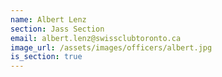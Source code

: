 ```yaml
---
name: Albert Lenz
section: Jass Section
email: albert.lenz@swissclubtoronto.ca
image_url: /assets/images/officers/albert.jpg
is_section: true
---
```

